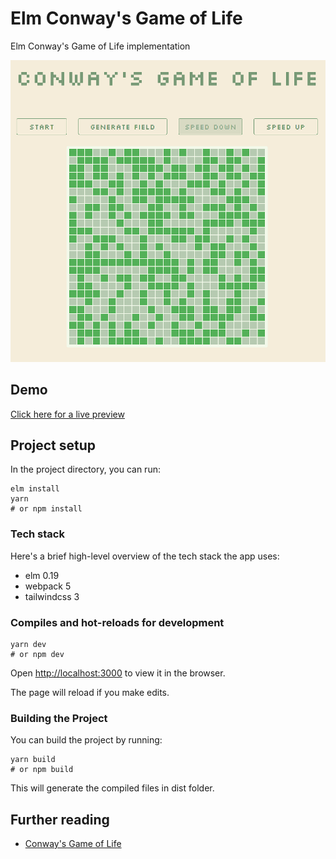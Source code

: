 # Elm Conway's Game of Life

Elm Conway's Game of Life implementation

![img.png](img.png)

## Demo

[Click here for a live preview](http://conways-life-elm.surge.sh/)

## Project setup

In the project directory, you can run:

```
elm install
yarn 
# or npm install 
```
### Tech stack
Here's a brief high-level overview of the tech stack the app uses:

* elm 0.19
* webpack 5
* tailwindcss 3

### Compiles and hot-reloads for development

```
yarn dev
# or npm dev
```

Open [http://localhost:3000](http://localhost:3000) to view it in the browser.

The page will reload if you make edits.

###  Building the Project
You can build the project by running:

```
yarn build
# or npm build
```
This will generate the compiled files in dist folder.

## Further reading
*  [Conway's Game of Life](https://en.wikipedia.org/wiki/Conway%27s_Game_of_Life) 
